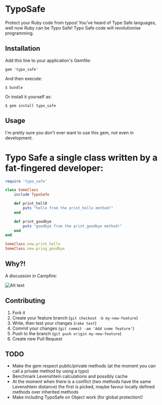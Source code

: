 # TypoSafe

Protect your Ruby code from typos! You've heard of Type Safe languages, well now Ruby can be Typo Safe! Typo Safe code will revolutionise programming.

## Installation

Add this line to your application's Gemfile:

    gem 'typo_safe'

And then execute:

    $ bundle

Or install it yourself as:

    $ gem install typo_safe

## Usage

I'm pretty sure you don't ever want to use this gem, not even in development.

# Typo Safe a single class written by a fat-fingered developer:

```ruby
require 'typo_safe'

class SomeClass
	include TypoSafe

	def print_hell0
		puts "hello from the print_hello method!"
	end

	def print_goodbye
		puts "goodbye from the print_goodbye method!"
	end
end

SomeClass.new.print_hello
SomeClass.new.pring_goodbye
```

## Why?!

A discussion in Campfire:

![Alt text](http://i.imgur.com/oHTdT.png)

## Contributing

1. Fork it
2. Create your feature branch (`git checkout -b my-new-feature`)
3. Write, then test your changes (`rake test`)
4. Commit your changes (`git commit -am 'Add some feature'`)
5. Push to the branch (`git push origin my-new-feature`)
6. Create new Pull Request

## TODO

* Make the gem respect public/private methods (at the moment you can call a private method by using a typo)
* Benchmark Levenshtein calculations and possibly cache
* At the moment when there is a conflict (two methods have the same Levenshtein distance) the first is picked, maybe favour locally defined methods over inherited methods
* Make including TypoSafe on Object work (for global protection!)
